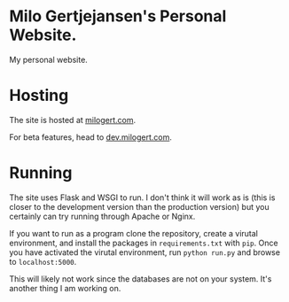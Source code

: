 # Milo Gertjejansen's Personal Website.
My personal website.

# Hosting
The site is hosted at [milogert.com](milogert.com).

For beta features, head to [dev.milogert.com](dev.milogert.com).

# Running
The site uses Flask and WSGI to run. I don't think it will work as is (this is closer to the development version than the production version) but you certainly can try running through Apache or Nginx.

If you want to run as a program clone the repository, create a virutal environment, and install the packages in `requirements.txt` with `pip`. Once you have activated the virutal environment, run `python run.py` and browse to `localhost:5000`.

This will likely not work since the databases are not on your system. It's another thing I am working on.
